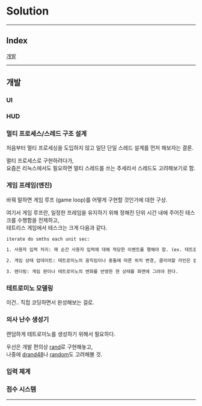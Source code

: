 # Solution

---

## Index

[개발](#개발)

---

## 개발

### UI

### HUD

### 멀티 프로세스/스레드 구조 설계

처음부터 멀티 프로세싱을 도입하지 않고 일단 단일 스레드 설계를 먼저 해보자는 결론.  

멀티 프로세스로 구현하려다가,  
요즘은 리눅스에서도 필요하면 멀티 스레드를 쓰는 추세라서 스레드도 고려해보기로 함.


### 게임 프레임(엔진)

바꿔 말하면 게임 루프 (game loop)를 어떻게 구현할 것인가에 대한 구상.

여기서 게임 루프란, 일정한 프레임을 유지하기 위해 정해진 단위 시간 내에 주어진 테스크를 수행함을 전제하고,  
테트리스 게임에서 테스크는 크게 다음과 같다.

```txt
iterate do smths each unit sec:

1. 사용자 입력 처리: 매 순간 사용자 입력에 대해 적당한 이벤트를 행해야 함. (ex. 테트로미노 이동, 회전, 점프, 게임 pause 등)

2. 게임 상태 업데이트: 테트로미노의 움직임이나 충돌에 따른 위치 변경, 클리어할 라인은 없는지 등을 체크.

3. 렌더링: 게임 판이나 테트로미노의 변화를 반영한 현 상태를 화면에 그려야 한다.
```


### 테트로미노 모델링

이건.. 직접 코딩하면서 완성해보는 걸로.

### 의사 난수 생성기

랜덤하게 테트로미노를 생성하기 위해서 필요하다.  

우선은 개발 편의상 [rand]()로 구현해놓고,  
나중에 [drand48](https://man7.org/linux/man-pages/man3/random.3.html)나 
[random](https://man7.org/linux/man-pages/man3/random.3.html)도 고려해볼 것.



### 입력 체계

### 점수 시스템

---
